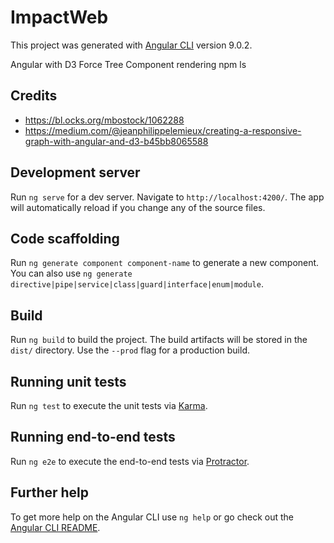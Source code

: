 # ImpactWeb

This project was generated with [Angular CLI](https://github.com/angular/angular-cli) version 9.0.2.

Angular with D3 Force Tree Component rendering npm ls

## Credits
* https://bl.ocks.org/mbostock/1062288
* https://medium.com/@jeanphilippelemieux/creating-a-responsive-graph-with-angular-and-d3-b45bb8065588

## Development server

Run `ng serve` for a dev server. Navigate to `http://localhost:4200/`. The app will automatically reload if you change any of the source files.

## Code scaffolding

Run `ng generate component component-name` to generate a new component. You can also use `ng generate directive|pipe|service|class|guard|interface|enum|module`.

## Build

Run `ng build` to build the project. The build artifacts will be stored in the `dist/` directory. Use the `--prod` flag for a production build.

## Running unit tests

Run `ng test` to execute the unit tests via [Karma](https://karma-runner.github.io).

## Running end-to-end tests

Run `ng e2e` to execute the end-to-end tests via [Protractor](http://www.protractortest.org/).

## Further help

To get more help on the Angular CLI use `ng help` or go check out the [Angular CLI README](https://github.com/angular/angular-cli/blob/master/README.md).
